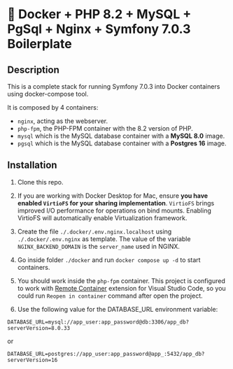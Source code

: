 # 🐳 Docker + PHP 8.2 + MySQL + PgSql + Nginx + Symfony 7.0.3 Boilerplate

## Description

This is a complete stack for running Symfony 7.0.3 into Docker containers using docker-compose tool.

It is composed by 4 containers:

- `nginx`, acting as the webserver.
- `php-fpm`, the PHP-FPM container with the 8.2 version of PHP.
- `mysql` which is the MySQL database container with a **MySQL 8.0** image.
- `pgsql` which is the MySQL database container with a **Postgres 16** image.

## Installation

1. Clone this repo.

2. If you are working with Docker Desktop for Mac, ensure **you have enabled `VirtioFS` for your sharing implementation**. `VirtioFS` brings improved I/O performance for operations on bind mounts. Enabling VirtioFS will automatically enable Virtualization framework.

3. Create the file `./.docker/.env.nginx.localhost` using `./.docker/.env.nginx` as template. The value of the variable `NGINX_BACKEND_DOMAIN` is the `server_name` used in NGINX.

4. Go inside folder `./docker` and run `docker compose up -d` to start containers.

5. You should work inside the `php-fpm` container. This project is configured to work with [Remote Container](https://marketplace.visualstudio.com/items?itemName=ms-vscode-remote.remote-containers) extension for Visual Studio Code, so you could run `Reopen in container` command after open the project.

6. Use the following value for the DATABASE_URL environment variable:

```
DATABASE_URL=mysql://app_user:app_password@db:3306/app_db?serverVersion=8.0.33
```
or 
```
DATABASE_URL=postgres://app_user:app_password@app_:5432/app_db?serverVersion=16
```
